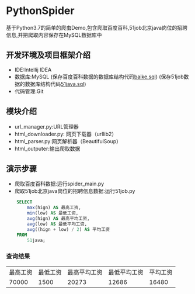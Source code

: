 # PythonSpider
基于Python3.7的简单的爬虫Demo,包含爬取百度百科,51job北京java岗位的招聘信息,并把爬取内容保存在MySQL数据库中

## 开发环境及项目框架介绍
- IDE:Intellij IDEA
- 数据库:MySQL 
(保存百度百科数据的数据库结构代码[baike.sql](https://github.com/suxiongwei/PythonSpider/blob/master/baike.sql))
(保存51job数据的数据库结构代码[51java.sql](https://github.com/suxiongwei/PythonSpider/blob/master/51java.sql))
- 代码管理:Git

## 模块介绍
- url_manager.py:URL管理器
- html_downloader.py: 网页下载器（urllib2）
- html_parser.py:网页解析器（BeautifulSoup）
- html_outputer:输出爬取数据
## 演示步骤
- 爬取百度百科数据:运行spider_main.py
- 爬取51job北京java岗位的招聘信息数据:运行51job.py
```sql
    SELECT
    	max(hign) AS 最高工资,
    	min(low) AS 最低工资,
    	avg(hign) AS 最高平均工资,
    	avg(low) AS 最低平均工资,
    	avg((hign + low) / 2) AS 平均工资
    FROM
    	51java;
```
###  查询结果
<table>
    <tr>
        <td>最高工资</td>
        <td>最低工资</td>
        <td>最高平均工资</td>
        <td>最低平均工资</td>
        <td>平均工资</td>
    </tr> 
    <tr>
        <td>70000</td>
        <td>1500</td>
        <td>20273</td>
        <td>12686</td>
        <td>16480</td>
    </tr> 
</table>
